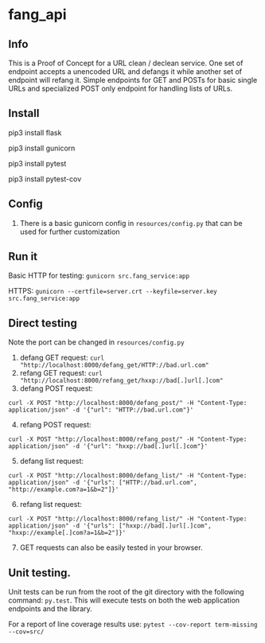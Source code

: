# fang_api

## Info
This is a Proof of Concept for a URL clean / declean service. One set of endpoint accepts a unencoded URL and defangs it while another set of endpoint will refang it. Simple endpoints for GET and POSTs for basic single URLs and specialized POST only endpoint for handling lists of URLs.

## Install
pip3 install flask

pip3 install gunicorn

pip3 install pytest

pip3 install pytest-cov


## Config
1. There is a basic gunicorn config in `resources/config.py` that can be used for further customization

## Run it
Basic HTTP for testing: `gunicorn src.fang_service:app`

HTTPS: `gunicorn --certfile=server.crt --keyfile=server.key src.fang_service:app`

## Direct testing
Note the port can be changed in `resources/config.py`
1. defang GET request: `curl "http://localhost:8000/defang_get/HTTP://bad.url.com"`
2. refang GET request: `curl "http://localhost:8000/refang_get/hxxp://bad[.]url[.]com"`
3. defang POST request:
```
curl -X POST "http://localhost:8000/defang_post/" -H "Content-Type: application/json" -d '{"url": "HTTP://bad.url.com"}'
```
4. refang POST request:
```
curl -X POST "http://localhost:8000/refang_post/" -H "Content-Type: application/json" -d '{"url": "hxxp://bad[.]url[.]com"}'
```
5. defang list request:
```
curl -X POST "http://localhost:8000/defang_list/" -H "Content-Type: application/json" -d '{"urls": ["HTTP://bad.url.com", "http://example.com?a=1&b=2"]}'
```
6. refang list request:
```
curl -X POST "http://localhost:8000/refang_list/" -H "Content-Type: application/json" -d '{"urls": ["hxxp://bad[.]url[.]com", "hxxp://example[.]com?a=1&b=2"]}'
```
7. GET requests can also be easily tested in your browser.

## Unit testing.
Unit tests can be run from the root of the git directory with the following command: `py.test`. This will execute tests on both the web application endpoints and the library.

For a report of line coverage results use: `pytest --cov-report term-missing --cov=src/`
